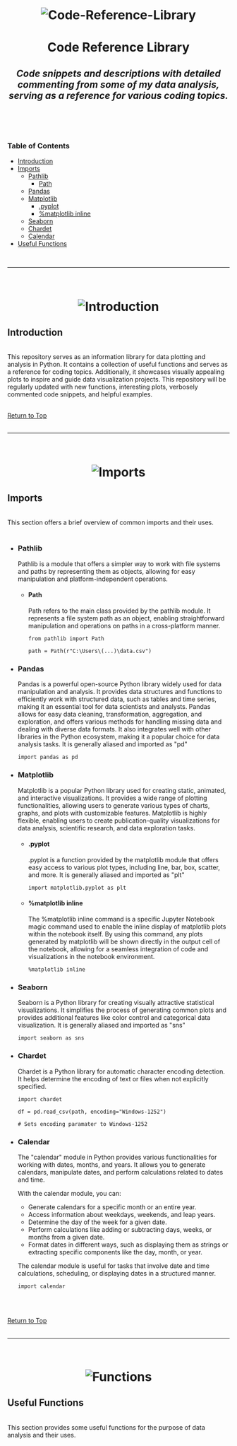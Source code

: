 <h1 align="center">
	<img src="https://github.com/marko-londo/Code-Reference-Library/blob/main/Images/Header.png?raw=true" alt="Code-Reference-Library">
</h1>
<h1 align="center">
	<b>Code Reference Library</b>
<br>
</h1>
<h2 align="center">
    <em>Code snippets and descriptions with detailed commenting from some of my data analysis, serving as a reference for various coding topics.</em>
</h2>
<br>
<br>
<br>

### Table of Contents

- [Introduction](#introduction)
- [Imports](#imports)
  - [Pathlib](#pathlib)
    - [Path](#path)
  - [Pandas](#pandas)
  - [Matplotlib](#matplotlib)
    - [.pyplot](#pyplot)
    - [%matplotlib inline](#matplotlib-inline)
  - [Seaborn](#seaborn)
  - [Chardet](#chardet)
  - [Calendar](#calendar)
- [Useful Functions](#useful-functions)




<br>
<hr>
<br>
<h1 align="center">
	<img src="https://github.com/marko-londo/Code-Reference-Library/blob/main/Images/introduction.png?raw=true" alt="Introduction">
</h1>


## Introduction 
<br>This repository serves as an information library for data plotting and
analysis in Python. It contains a collection of useful functions and serves as
a reference for coding topics. Additionally, it showcases visually appealing
plots to inspire and guide data visualization projects. This
repository will be regularly updated with new functions, interesting plots,
verbosely commented code snippets, and helpful examples.<br><br>

[Return to Top](#table-of-contents)
<br>
<br>
<hr>
<br>
<h1 align="center">
	<img src="https://github.com/marko-londo/Code-Reference-Library/blob/main/Images/Imports.png?raw=true" alt="Imports">

## Imports
<br>This section offers a brief overview of common imports and their uses.<br><br>

- ### Pathlib

  Pathlib is a module that offers a simpler way to work with file systems and
  paths by representing them as objects, allowing for easy manipulation and
  platform-independent operations.

  - #### Path
   
    Path refers to the main class provided by the pathlib module. It
    represents a file system path as an object, enabling straightforward
    manipulation and operations on paths in a cross-platform manner.

    ```
    from pathlib import Path

    path = Path(r"C:\Users\(...)\data.csv")
    ```
  
- ### Pandas

  Pandas is a powerful open-source Python library widely used for data
  manipulation and analysis. It provides data structures and functions to
  efficiently work with structured data, such as tables and time series,
  making it an essential tool for data scientists and analysts. Pandas allows
  for easy data cleaning, transformation, aggregation, and exploration, and
  offers various methods for handling missing data and dealing with diverse
  data formats. It also integrates well with other libraries in the Python
  ecosystem, making it a popular choice for data analysis tasks. It is
  generally aliased and imported as "pd"
  
  ```
  import pandas as pd
  ```


- ### Matplotlib

  Matplotlib is a popular Python library used for creating static, animated,
  and interactive visualizations. It provides a wide range of plotting
  functionalities, allowing users to generate various types of charts,
  graphs, and plots with customizable features. Matplotlib is highly
  flexible, enabling users to create publication-quality visualizations for
  data analysis, scientific research, and data exploration tasks.
  
  - #### .pyplot
  
    .pyplot is a function provided by the matplotlib module that offers
    easy access to various plot types, including line, bar, box, scatter,
    and more. It is generally aliased and imported as "plt"
    ```
    import matplotlib.pyplot as plt
    ```
  - #### %matplotlib inline
    
    The %matplotlib inline command is a specific Jupyter Notebook magic
    command used to enable the inline display of matplotlib plots within the
    notebook itself. By using this command, any plots generated by matplotlib
    will be shown directly in the output cell of the notebook, allowing for a
    seamless integration of code and visualizations in the notebook
    environment.
    ```
    %matplotlib inline
    ```
- ### Seaborn
  
  Seaborn is a Python library for creating visually attractive statistical
  visualizations. It simplifies the process of generating common plots and
  provides additional features like color control and categorical data
  visualization. It is generally aliased and imported as "sns"
  
  ```
  import seaborn as sns
  ```
- ### Chardet
  
  Chardet is a Python library for automatic character encoding detection. It
  helps determine the encoding of text or files when not explicitly specified.
  
  ```
  import chardet

  df = pd.read_csv(path, encoding="Windows-1252") 
  
  # Sets encoding paramater to Windows-1252
  ```

- ### Calendar
  
  The "calendar" module in Python provides various functionalities for working with dates, months, and years. It allows you to generate calendars, manipulate dates, and perform calculations related to dates and time.

  With the calendar module, you can:

  * Generate calendars for a specific month or an entire year.
  * Access information about weekdays, weekends, and leap years.
  * Determine the day of the week for a given date.
  * Perform calculations like adding or subtracting days, weeks, or months from a given date.
  * Format dates in different ways, such as displaying them as strings or extracting specific components like the day, month, or year.
   
   
  The calendar module is useful for tasks that involve date and time
  calculations, scheduling, or displaying dates in a structured manner.

  ```
  import calendar
  ```
  <br><br>

[Return to Top](#table-of-contents)
<br>
<br>
<hr>
<br>
<h1 align="center">
	<img src="https://github.com/marko-londo/Code-Reference-Library/blob/main/Images/Functions.png?raw=true" alt=" Functions">

## Useful Functions
<br>This section provides some useful functions for the purpose of
data analysis and their uses.<br><br>